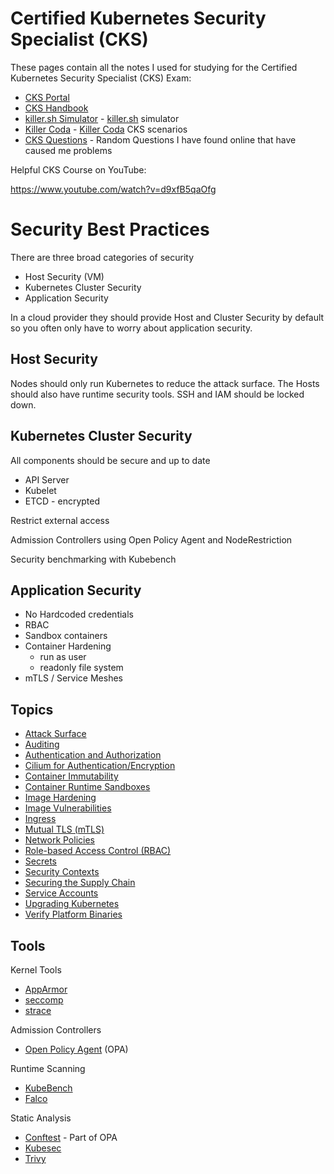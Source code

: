 # Certified Kubernetes Security Specialist (CKS)

These pages contain all the notes I used for studying for the Certified Kubernetes Security Specialist (CKS) Exam:

- [CKS Portal](https://trainingportal.linuxfoundation.org/learn/dashboard/)
- [CKS Handbook](https://docs.linuxfoundation.org/tc-docs/certification/lf-handbook2)
- [killer.sh Simulator](./killer.md) - [killer.sh](https://killer.sh) simulator
- [Killer Coda](./killercoda.md) - [Killer Coda](https://killercoda.com/killer-shell-cks) CKS scenarios
- [CKS Questions](./questions.md) - Random Questions I have found online that have caused me problems

Helpful CKS Course on YouTube:

https://www.youtube.com/watch?v=d9xfB5qaOfg

# Security Best Practices

There are three broad categories of security

- Host Security (VM)
- Kubernetes Cluster Security
- Application Security

In a cloud provider they should provide Host and Cluster Security by default so you often only have to worry about application security.

## Host Security

Nodes should only run Kubernetes to reduce the attack surface. The Hosts should also have runtime security tools. SSH and IAM should be locked down.

## Kubernetes Cluster Security

All components should be secure and up to date
- API Server
- Kubelet
- ETCD - encrypted

Restrict external access

Admission Controllers using Open Policy Agent and NodeRestriction

Security benchmarking with Kubebench

## Application Security

- No Hardcoded credentials
- RBAC
- Sandbox containers
- Container Hardening
  - run as user
  - readonly file system
- mTLS / Service Meshes

## Topics

- [Attack Surface](./topics/attacksurface.md)
- [Auditing](./topics/auditing.md)
- [Authentication and Authorization](./topics/authentication.md)
- [Cilium for Authentication/Encryption](./topic/cilium.md)
- [Container Immutability](./topics/immutability.md)
- [Container Runtime Sandboxes](./topics/containerruntimes.md)
- [Image Hardening](./topics/imagehardening.md)
- [Image Vulnerabilities](./topics/imagevulnerabilities.md)
- [Ingress](./topics/ingress.md)
- [Mutual TLS (mTLS)](./topics/mtls.md)
- [Network Policies](./topics/networkpolicies.md)
- [Role-based Access Control (RBAC)](./topics/rbac.md)
- [Secrets](./topics/secrets.md)
- [Security Contexts](./topics/securitycontexts.md)
- [Securing the Supply Chain](./topics/supplychain.md)
- [Service Accounts](./topics/serviceaccounts.md)
- [Upgrading Kubernetes](./topics/upgrade.md)
- [Verify Platform Binaries](./topics/verifybinaries.md)

## Tools

Kernel Tools
- [AppArmor](./topics/apparmor.md)
- [seccomp](./topics/seccomp.md)
- [strace](./topics/strace.md)

Admission Controllers
- [Open Policy Agent](./topics/opa.md) (OPA)

Runtime Scanning
- [KubeBench](./topics/kubebench.md)
- [Falco](./topics/falco.md)

Static Analysis
- [Conftest](./topics/conftest.md) - Part of OPA
- [Kubesec](./topics/kubesec.md)
- [Trivy](./topics/trivy.md)
